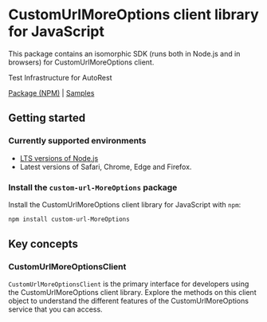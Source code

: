 # CustomUrlMoreOptions client library for JavaScript

This package contains an isomorphic SDK (runs both in Node.js and in browsers) for CustomUrlMoreOptions client.

Test Infrastructure for AutoRest

[Package (NPM)](https://www.npmjs.com/package/custom-url-MoreOptions) |
[Samples](https://github.com/Azure-Samples/azure-samples-js-management)

## Getting started

### Currently supported environments

- [LTS versions of Node.js](https://nodejs.org/about/releases/)
- Latest versions of Safari, Chrome, Edge and Firefox.


### Install the `custom-url-MoreOptions` package

Install the CustomUrlMoreOptions client library for JavaScript with `npm`:

```bash
npm install custom-url-MoreOptions
```


## Key concepts

### CustomUrlMoreOptionsClient

`CustomUrlMoreOptionsClient` is the primary interface for developers using the CustomUrlMoreOptions client library. Explore the methods on this client object to understand the different features of the CustomUrlMoreOptions service that you can access.

